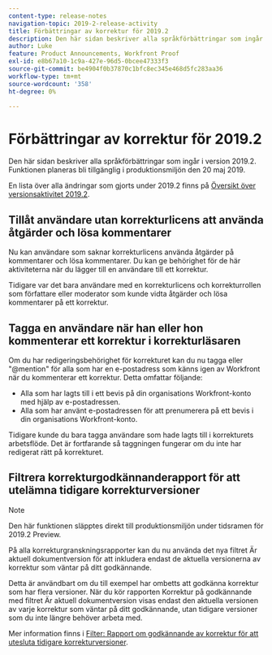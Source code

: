 ```yaml
---
content-type: release-notes
navigation-topic: 2019-2-release-activity
title: Förbättringar av korrektur för 2019.2
description: Den här sidan beskriver alla språkförbättringar som ingår i version 2019.2. Funktionen planeras bli tillgänglig i produktionsmiljön den 20 maj 2019.
author: Luke
feature: Product Announcements, Workfront Proof
exl-id: e8b67a10-1c9a-427e-96d5-0bcee47333f3
source-git-commit: be4904f0b37870c1bfc8ec345e468d5fc283aa36
workflow-type: tm+mt
source-wordcount: '358'
ht-degree: 0%

---
```


# Förbättringar av korrektur för 2019.2

Den här sidan beskriver alla språkförbättringar som ingår i version 2019.2. Funktionen planeras bli tillgänglig i produktionsmiljön den 20 maj 2019.

En lista över alla ändringar som gjorts under 2019.2 finns på [Översikt över versionsaktivitet 2019.2](../../../../product-announcements/product-releases/quarterly-release-archive/2019.2-release-activity/2019.2-release-activity-overview.md).

## Tillåt användare utan korrekturlicens att använda åtgärder och lösa kommentarer

Nu kan användare som saknar korrekturlicens använda åtgärder på kommentarer och lösa kommentarer. Du kan ge behörighet för de här aktiviteterna när du lägger till en användare till ett korrektur.

Tidigare var det bara användare med en korrekturlicens och korrekturrollen som författare eller moderator som kunde vidta åtgärder och lösa kommentarer på ett korrektur.

## Tagga en användare när han eller hon kommenterar ett korrektur i korrekturläsaren

Om du har redigeringsbehörighet för korrekturet kan du nu tagga eller &quot;@mention&quot; för alla som har en e-postadress som känns igen av Workfront när du kommenterar ett korrektur. Detta omfattar följande:

* Alla som har lagts till i ett bevis på din organisations Workfront-konto med hjälp av e-postadressen.
* Alla som har använt e-postadressen för att prenumerera på ett bevis i din organisations Workfront-konto.

Tidigare kunde du bara tagga användare som hade lagts till i korrekturets arbetsflöde. Det är fortfarande så taggningen fungerar om du inte har redigerat rätt på korrekturet.

## Filtrera korrekturgodkännanderapport för att utelämna tidigare korrekturversioner

>[!NOTE]
>
>Den här funktionen släpptes direkt till produktionsmiljön under tidsramen för 2019.2 Preview.

På alla korrekturgranskningsrapporter kan du nu använda det nya filtret Är aktuell dokumentversion för att inkludera endast de aktuella versionerna av korrektur som väntar på ditt godkännande.

Detta är användbart om du till exempel har ombetts att godkänna korrektur som har flera versioner. När du kör rapporten Korrektur på godkännande med filtret Är aktuell dokumentversion visas endast den aktuella versionen av varje korrektur som väntar på ditt godkännande, utan tidigare versioner som du inte längre behöver arbeta med.

Mer information finns i [Filter: Rapport om godkännande av korrektur för att utesluta tidigare korrekturversioner](../../../../reports-and-dashboards/reports/custom-view-filter-grouping-samples/filter-proof-approval-report.md).


